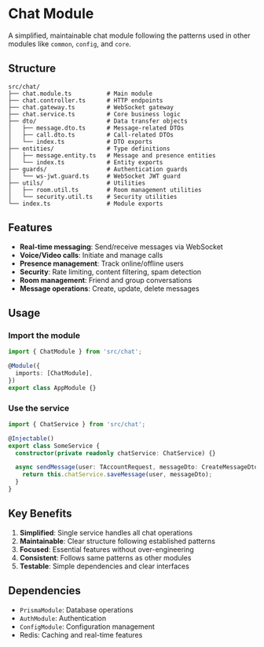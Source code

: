 # Chat Module

A simplified, maintainable chat module following the patterns used in other modules like `common`, `config`, and `core`.

## Structure

```
src/chat/
├── chat.module.ts          # Main module
├── chat.controller.ts      # HTTP endpoints
├── chat.gateway.ts         # WebSocket gateway
├── chat.service.ts         # Core business logic
├── dto/                    # Data transfer objects
│   ├── message.dto.ts      # Message-related DTOs
│   ├── call.dto.ts         # Call-related DTOs
│   └── index.ts            # DTO exports
├── entities/               # Type definitions
│   ├── message.entity.ts   # Message and presence entities
│   └── index.ts            # Entity exports
├── guards/                 # Authentication guards
│   └── ws-jwt.guard.ts     # WebSocket JWT guard
├── utils/                  # Utilities
│   ├── room.util.ts        # Room management utilities
│   └── security.util.ts    # Security utilities
└── index.ts                # Module exports
```

## Features

- **Real-time messaging**: Send/receive messages via WebSocket
- **Voice/Video calls**: Initiate and manage calls
- **Presence management**: Track online/offline users
- **Security**: Rate limiting, content filtering, spam detection
- **Room management**: Friend and group conversations
- **Message operations**: Create, update, delete messages

## Usage

### Import the module

```typescript
import { ChatModule } from 'src/chat';

@Module({
  imports: [ChatModule],
})
export class AppModule {}
```

### Use the service

```typescript
import { ChatService } from 'src/chat';

@Injectable()
export class SomeService {
  constructor(private readonly chatService: ChatService) {}

  async sendMessage(user: TAccountRequest, messageDto: CreateMessageDto) {
    return this.chatService.saveMessage(user, messageDto);
  }
}
```

## Key Benefits

1. **Simplified**: Single service handles all chat operations
2. **Maintainable**: Clear structure following established patterns
3. **Focused**: Essential features without over-engineering
4. **Consistent**: Follows same patterns as other modules
5. **Testable**: Simple dependencies and clear interfaces

## Dependencies

- `PrismaModule`: Database operations
- `AuthModule`: Authentication
- `ConfigModule`: Configuration management
- Redis: Caching and real-time features 
